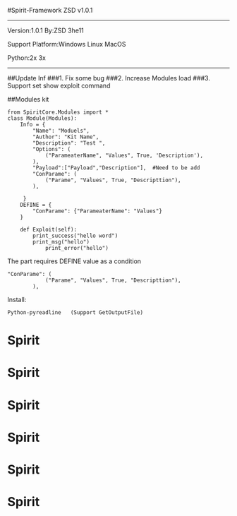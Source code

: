#Spirit-Framework ZSD v1.0.1
***
Version:1.0.1    By:ZSD 3he11

Support Platform:Windows Linux MacOS

Python:2x 3x
***

##Update Inf
###1. Fix some bug
###2. Increase Modules load
###3. Support set show exploit command


##Modules kit
~~~
from SpiritCore.Modules import *
class Module(Modules):
	Info = {
		"Name": "Moduels",
		"Author": "Kit Name",
		"Description": "Test ",
		"Options": (
			("ParameaterName", "Values", True, 'Description'),
		),         
		"Payload":["Payload","Description"],  #Need to be add
		"ConParame": (
			("Parame", "Values", True, "Descripttion"),
		),

     }
	DEFINE = {
		"ConParame": {"ParameaterName": "Values"}
	}

	def Exploit(self):
	    print_success("hello word")
	    print_msg("hello")
            print_error("hello")		

~~~


The part requires DEFINE value as a condition
~~~~
"ConParame": (
			("Parame", "Values", True, "Descripttion"),
		),
~~~~



Install:
~~~~
Python-pyreadline   (Support GetOutputFile) 
~~~~






# Spirit
# Spirit
# Spirit
# Spirit
# Spirit
# Spirit
